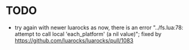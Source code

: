 # TODO

*	try again with newer luarocks as now,
	there is an error "../fs.lua:78: attempt to call local 'each_platform' (a nil value)";
	fixed by https://github.com/luarocks/luarocks/pull/1083
